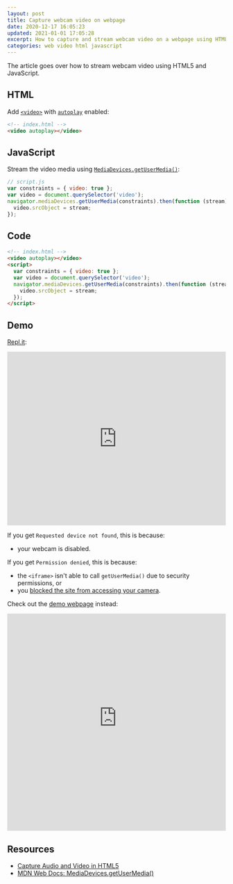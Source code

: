 ```yaml
---
layout: post
title: Capture webcam video on webpage
date: 2020-12-17 16:05:23
updated: 2021-01-01 17:05:28
excerpt: How to capture and stream webcam video on a webpage using HTML5 and JavaScript.
categories: web video html javascript
---
```


The article goes over how to stream webcam video using HTML5 and JavaScript.

## HTML

Add [`<video>`](https://developer.mozilla.org/docs/Web/HTML/Element/video) with [`autoplay`](https://developer.mozilla.org/docs/Web/HTML/Element/video#attr-autoplay) enabled:

```html
<!-- index.html -->
<video autoplay></video>
```

## JavaScript

Stream the video media using [`MediaDevices.getUserMedia()`](https://developer.mozilla.org/docs/Web/API/MediaDevices/getUserMedia):

```js
// script.js
var constraints = { video: true };
var video = document.querySelector('video');
navigator.mediaDevices.getUserMedia(constraints).then(function (stream) {
  video.srcObject = stream;
});
```

## Code

```html
<!-- index.html -->
<video autoplay></video>
<script>
  var constraints = { video: true };
  var video = document.querySelector('video');
  navigator.mediaDevices.getUserMedia(constraints).then(function (stream) {
    video.srcObject = stream;
  });
</script>
```

## Demo

[Repl.it](https://repl.it/@remarkablemark/webcam-video):

<p>
<iframe height="400px" width="100%" src="https://repl.it/@remarkablemark/webcam-video?lite=true" scrolling="no" frameborder="no" allowtransparency="true" allowfullscreen="true" sandbox="allow-forms allow-pointer-lock allow-popups allow-same-origin allow-scripts allow-modals"></iframe>
</p>

If you get `Requested device not found`, this is because:

- your webcam is disabled.

If you get `Permission denied`, this is because:

- the `<iframe>` isn't able to call `getUserMedia()` due to security permissions, or
- you [blocked the site from accessing your camera](https://support.google.com/chrome/answer/2693767).

Check out the [demo webpage](https://webcam-video.remarkablemark.repl.co/) instead:

<iframe height="500px" width="100%" src="https://webcam-video.remarkablemark.repl.co/" allow="camera" frameborder="no"></iframe>

## Resources

- [Capture Audio and Video in HTML5](https://www.html5rocks.com/en/tutorials/getusermedia/intro/)
- [MDN Web Docs: MediaDevices.getUserMedia()](https://developer.mozilla.org/docs/Web/API/MediaDevices/getUserMedia)
